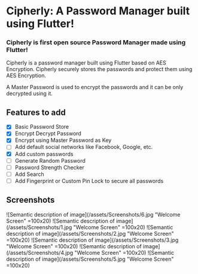 # Cipherly: A Password Manager built using Flutter!

### Cipherly is first open source Password Manager made using Flutter!

Cipherly is a password manager built using Flutter based on AES Encryption. Cipherly securely stores the passwords and protect them using AES Encryption.

A Master Password is used to encrypt the passwords and it can be only decrypted using it.

## Features to add

- [x] Basic Password Store
- [x] Encrypt Decrypt Password
- [x] Encrypt using Master Password as Key
- [ ] Add default social networks like Facebook, Google, etc.
- [x] Add custom passwords
- [ ] Generate Random Password
- [ ] Password Strength Checker
- [ ] Add Search
- [ ] Add Fingerprint or Custom Pin Lock to secure all passwords

## Screenshots
![Semantic description of image](/assets/Screenshots/6.jpg "Welcome Screen" =100x20)
![Semantic description of image](/assets/Screenshots/1.jpg "Welcome Screen" =100x20)
![Semantic description of image](/assets/Screenshots/2.jpg "Welcome Screen" =100x20)
![Semantic description of image](/assets/Screenshots/3.jpg "Welcome Screen" =100x20)
![Semantic description of image](/assets/Screenshots/4.jpg "Welcome Screen" =100x20)
![Semantic description of image](/assets/Screenshots/5.jpg "Welcome Screen" =100x20)

